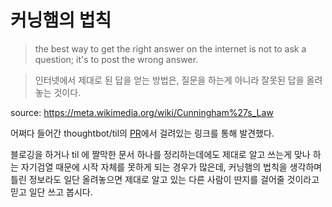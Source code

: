 # 커닝햄의 법칙

>the best way to get the right answer on the internet is not to ask a question; it's to post the wrong answer.

>인터넷에서 제대로 된 답을 얻는 방법은, 질문을 하는게 아니라 잘못된 답을 올려놓는 것이다.

source: https://meta.wikimedia.org/wiki/Cunningham%27s_Law

어쩌다 들어간 thoughtbot/til의 [PR](https://github.com/thoughtbot/til/pull/42)에서 걸려있는 링크를 통해 발견했다.

블로깅을 하거나 til 에 짤막한 문서 하나를 정리하는데에도 제대로 알고 쓰는게 맞나 하는 자기검열 때문에 시작 자체를 못하게 되는 경우가 많은데, 커닝햄의 법칙을 생각하며 틀린 정보라도 일단 올려놓으면 제대로 알고 있는 다른 사람이 딴지를 걸어줄 것이라고 믿고 일단 쓰고 봅시다.
